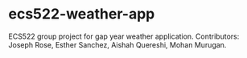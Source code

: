 # ecs522-weather-app
ECS522 group project for gap year weather application.
Contributors: Joseph Rose, Esther Sanchez, Aishah Quereshi, Mohan Murugan.
